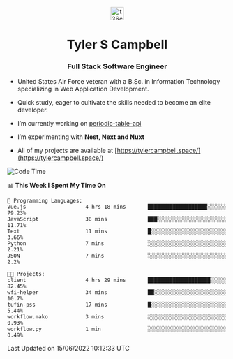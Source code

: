 <p align="center">
<a href="https://www.linkedin.com/in/t36campbell" target="blank"><img align="center" src="https://ik.imagekit.io/t36campbell/Portfolio/linkedin.png.original_m8bbGgPh6.png" alt="t36campbell" height="30" width="30" /></a>
</p>
<h1 align="center">Tyler S Campbell</h1>
<h3 align="center">Full Stack Software Engineer</h3>

* United States Air Force veteran with a B.Sc. in Information Technology specializing in Web Application Development. 

* Quick study, eager to cultivate the skills needed to become an elite developer.

* I’m currently working on [periodic-table-api](https://github.com/t36campbell/periodic-table-api)

* I’m experimenting with **Nest, Next and Nuxt**

* All of my projects are available at [https://tylercampbell.space/](https://tylercampbell.space/)

<!--START_SECTION:waka-->
![Code Time](http://img.shields.io/badge/Code%20Time-1%2C654%20hrs%209%20mins-blue)

📊 **This Week I Spent My Time On** 

```text
💬 Programming Languages: 
Vue.js                   4 hrs 18 mins       ███████████████████░░░░░░   79.23% 
JavaScript               38 mins             ███░░░░░░░░░░░░░░░░░░░░░░   11.71% 
Text                     11 mins             █░░░░░░░░░░░░░░░░░░░░░░░░   3.66% 
Python                   7 mins              ░░░░░░░░░░░░░░░░░░░░░░░░░   2.21% 
JSON                     7 mins              ░░░░░░░░░░░░░░░░░░░░░░░░░   2.2%

🐱‍💻 Projects: 
client                   4 hrs 29 mins       ████████████████████░░░░░   82.45% 
wfi-helper               34 mins             ██░░░░░░░░░░░░░░░░░░░░░░░   10.7% 
tufin-pss                17 mins             █░░░░░░░░░░░░░░░░░░░░░░░░   5.44% 
workflow.mako            3 mins              ░░░░░░░░░░░░░░░░░░░░░░░░░   0.93% 
workflow.py              1 min               ░░░░░░░░░░░░░░░░░░░░░░░░░   0.49%

```


 Last Updated on 15/06/2022 10:12:33 UTC
<!--END_SECTION:waka-->
